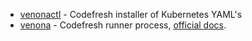 * [venonactl](venonactl/README.md) - Codefresh installer of Kubernetes YAML's
* [venona](venona/README.md) - Codefresh runner process, [official docs](https://codefresh.io/docs/docs/administration/codefresh-runner/).
